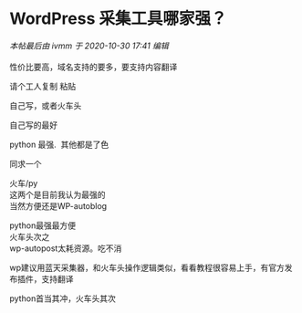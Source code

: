 # WordPress 采集工具哪家强？


<i class="pstatus"> 本帖最后由 ivmm 于 2020-10-30 17:41 编辑 </i><br />
<br />
性价比要高，域名支持的要多，要支持内容翻译

请个工人复制 粘贴

自己写，或者火车头

自己写的最好<img src="static/image/smiley/default/lol.gif" smilieid="12" border="0" alt="" />

python 最强.&nbsp;&nbsp;其他都是了色

同求一个

火车/py<br />
这两个是目前我认为最强的<br />
当然方便还是WP-autoblog <br />


python最强最方便<br />
火车头次之<br />
wp-autopost太耗资源。吃不消

wp建议用蓝天采集器，和火车头操作逻辑类似，看看教程很容易上手，有官方发布插件，支持翻译

<img src="static/image/smiley/default/hug.gif" smilieid="13" border="0" alt="" />python首当其冲，火车头其次
